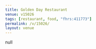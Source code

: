 ```yaml
---
title: Golden Day Restaurant
venue: v15026
tags: [restaurant, food, "fhrs:411773"]
permalink: /v/15026/
layout: venue
---
```

null